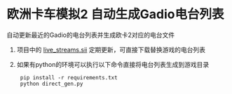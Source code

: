 # 欧洲卡车模拟2 自动生成Gadio电台列表

自动更新最近的Gadio的电台列表并生成欧卡2对应的电台文件

1. 项目中的 [live_streams.sii](https://github.com/Alovez/euro-truck-gadio-list/raw/master/live_streams.sii) 定期更新，可直接下载替换游戏的电台列表

1. 如果有python的环境可以执行以下命令直接将电台列表生成到游戏目录

        pip install -r requirements.txt
        python direct_gen.py

